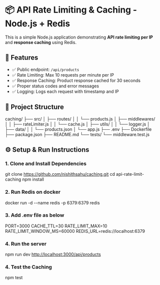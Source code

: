 # 📦 API Rate Limiting & Caching - Node.js + Redis

This is a simple Node.js application demonstrating **API rate limiting per IP** and **response caching** using Redis.

## 🚀 Features

- ✅ Public endpoint: `/api/products`
- ✅ Rate Limiting: Max 10 requests per minute per IP
- ✅ Response Caching: Product response cached for 30 seconds
- ✅ Proper status codes and error messages
- ✅ Logging: Logs each request with timestamp and IP

## 📁 Project Structure

caching/
├── src/
│   ├── routes/
│   │   └── products.js
│   ├── middlewares/
│   │   ├── rateLimiter.js
│   │   └── cache.js
│   ├── utils/
│   │   └── logger.js
│   ├── data/
│   │   └── products.json
│   └── app.js
├── .env
├── Dockerfile
├── package.json
├── README.md
└── tests/
    └── middleware.test.js

## ⚙️ Setup & Run Instructions

### 1. Clone and Install Dependencies

git clone <https://github.com/nishithsahu/caching.git>
cd api-rate-limit-caching
npm install

### 2. Run Redis on docker

docker run -d --name redis -p 6379:6379 redis

### 3. Add .env file as below

PORT=3000
CACHE_TTL=30
RATE_LIMIT_MAX=10
RATE_LIMIT_WINDOW_MS=60000
REDIS_URL=redis://localhost:6379

### 4. Run the server

npm run dev
<http://localhost:3000/api/products>

### 4. Test the Caching

npm test

